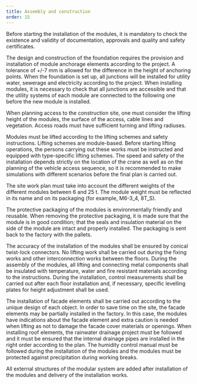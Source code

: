```yaml
---
title: Assembly and construction
order: 15
---
```

Before starting the installation of the modules, it is mandatory to check the existence and validity of documentation, approvals and quality and safety certificates. 

The design and construction of the foundation requires the provision and installation of module anchorage elements according to the project. A tolerance of +/-7 mm is allowed for the difference in the height of anchoring points. When the foundation is set up, all junctions will be installed for utility water, sewerage and electricity according to the project. When installing modules, it is necessary to check that all junctions are accessible and that the utility systems of each module are connected to the following one before the new module is installed.

When planning access to the construction site, one must consider the lifting height of the modules, the surface of the access, cable lines and vegetation. Access roads must have sufficient turning and lifting radiuses.

Modules must be lifted according to the lifting schemes and safety instructions. Lifting schemes are module-based. Before starting lifting operations, the persons carrying out these works must be instructed and equipped with type-specific lifting schemes. The speed and safety of the installation depends strictly on the location of the crane as well as on the planning of the vehicle access sequence, so it is recommended to make simulations with different scenarios before the final plan is carried out.

The site work plan must take into account the different weights of the different modules between 6 and 25 t. The module weight must be reflected in its name and on its packaging (for example, M6-3_4, 8T_S).

The protective packaging of the modules is environmentally friendly and reusable. When removing the protective packaging, it is made sure that the module is in good condition; that the seals and insulation material on the side of the module are intact and properly installed. The packaging is sent back to the factory with the pallets.

The accuracy of the installation of the modules shall be ensured by conical twist-lock connectors. No lifting work shall be carried out during the fixing works and other interconnection works between the floors. During the assembly of the modules, all lifting and connecting metal components shall be insulated with temperature, water and fire resistant materials according to the instructions. During the installation, control measurements shall be carried out after each floor installation and, if necessary, specific levelling plates for height adjustment shall be used.

The installation of facade elements shall be carried out according to the unique design of each object. In order to save time on the site, the facade elements may be partially installed in the factory. In this case, the modules have indications about the facade element and extra caution is needed when lifting as not to damage the facade cover materials or openings. When installing roof elements, the rainwater drainage project must be followed and it must be ensured that the internal drainage pipes are installed in the right order according to the plan. The humidity control manual must be followed during the installation of the modules and the modules must be protected against precipitation during working breaks.

All external structures of the modular system are added after installation of the modules and delivery of the installation works.